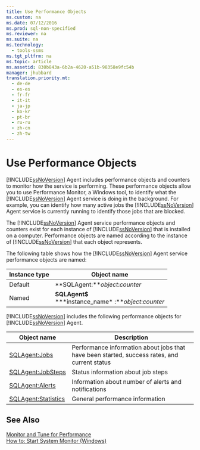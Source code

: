 ```yaml
---
title: Use Performance Objects
ms.custom: na
ms.date: 07/12/2016
ms.prod: sql-non-specified
ms.reviewer: na
ms.suite: na
ms.technology: 
  - tools-ssms
ms.tgt_pltfrm: na
ms.topic: article
ms.assetid: 830b843a-6b2a-4620-a51b-98358e9fc54b
manager: jhubbard
translation.priority.mt: 
  - de-de
  - es-es
  - fr-fr
  - it-it
  - ja-jp
  - ko-kr
  - pt-br
  - ru-ru
  - zh-cn
  - zh-tw
---
```

# Use Performance Objects
[!INCLUDE[ssNoVersion](../content/includes/ssNoVersion_md.md)] Agent includes performance objects and counters to monitor how the service is performing. These performance objects allow you to use Performance Monitor, a Windows tool, to identify what the [!INCLUDE[ssNoVersion](../content/includes/ssNoVersion_md.md)] Agent service is doing in the background. For example, you can identify how many active jobs the [!INCLUDE[ssNoVersion](../content/includes/ssNoVersion_md.md)] Agent service is currently running to identify those jobs that are blocked.  
  
The [!INCLUDE[ssNoVersion](../content/includes/ssNoVersion_md.md)] Agent service performance objects and counters exist for each instance of [!INCLUDE[ssNoVersion](../content/includes/ssNoVersion_md.md)] that is installed on a computer. Performance objects are named according to the instance of [!INCLUDE[ssNoVersion](../content/includes/ssNoVersion_md.md)] that each object represents.  
  
The following table shows how the [!INCLUDE[ssNoVersion](../content/includes/ssNoVersion_md.md)] Agent service performance objects are named:  
  
|Instance type|Object name|  
|-----------------|---------------|  
|Default|**SQLAgent:***object*:*counter*|  
|Named|**SQLAgent$**<br /> **&#42;instance\_name&#42; :***object*:*counter*|  
  
[!INCLUDE[ssNoVersion](../content/includes/ssNoVersion_md.md)] includes the following performance objects for [!INCLUDE[ssNoVersion](../content/includes/ssNoVersion_md.md)] Agent.  
  
|Object name|Description|  
|---------------|---------------|  
|[SQLAgent:Jobs](assetId:///225b5e2d-4a78-4178-b2b6-b419df83c4aa)|Performance information about jobs that have been started, success rates, and current status|  
|[SQLAgent:JobSteps](assetId:///44f9983c-1753-4fe0-8475-973aa2460b3a)|Status information about job steps|  
|[SQLAgent:Alerts](assetId:///e5e37f74-ee88-46d0-ad8f-71fd1b1fa64a)|Information about number of alerts and notifications|  
|[SQLAgent:Statistics](assetId:///ebe92bfa-0721-48aa-9ba6-e7904ad265a1)|General performance information|  
  
## See Also  
[Monitor and Tune for Performance](assetId:///87f23f03-0f19-4b2e-bfae-efa378f7a0d4)  
[How to: Start System Monitor (Windows)](assetId:///5e51bb79-5737-470b-9c47-fac330c001c5)  
  
